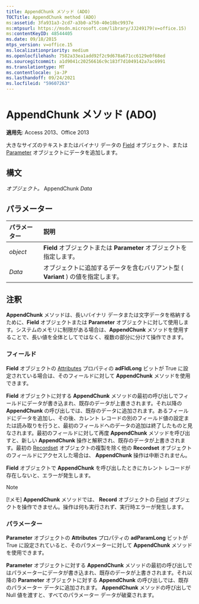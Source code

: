 ```yaml
---
title: AppendChunk メソッド (ADO)
TOCTitle: AppendChunk method (ADO)
ms:assetid: 3fa931a3-2cd7-a3b0-a750-40e18bc9937e
ms:mtpsurl: https://msdn.microsoft.com/library/JJ249179(v=office.15)
ms:contentKeyID: 48544405
ms.date: 09/18/2015
mtps_version: v=office.15
ms.localizationpriority: medium
ms.openlocfilehash: 7582a33ea1add92f2c9d678a671cc6129e0f68ed
ms.sourcegitcommit: a1d9041c20256616c9c183f7d1049142a7ac6991
ms.translationtype: MT
ms.contentlocale: ja-JP
ms.lasthandoff: 09/24/2021
ms.locfileid: "59607263"
---
```

# <a name="appendchunk-method-ado"></a>AppendChunk メソッド (ADO)

**適用先**: Access 2013、Office 2013

大きなサイズのテキストまたはバイナリ データの [Field](field-object-ado.md) オブジェクト、または [Parameter](parameter-object-ado.md) オブジェクトにデータを追加します。

## <a name="syntax"></a>構文

*オブジェクト。* AppendChunk *Data*

## <a name="parameters"></a>パラメーター

|パラメーター|説明|
|:--------|:----------|
|*object* |**Field** オブジェクトまたは **Parameter** オブジェクトを指定します。|
|*Data* |オブジェクトに追加するデータを含むバリアント型 ( **Variant** ) の値を指定します。|

## <a name="remarks"></a>注釈

**AppendChunk** メソッドは、長いバイナリ データまたは文字データを格納するために、**Field** オブジェクトまたは **Parameter** オブジェクトに対して使用します。システムのメモリに制限がある場合は、**AppendChunk** メソッドを使用することで、長い値を全体としてではなく、複数の部分に分けて操作できます。

### <a name="field"></a>フィールド

**Field** オブジェクトの [Attributes](attributes-property-ado.md) プロパティの **adFldLong** ビットが True に設定されている場合は、そのフィールドに対して **AppendChunk** メソッドを使用できます。

**Field** オブジェクトに対する **AppendChunk** メソッドの最初の呼び出しでフィールドにデータが書き込まれ、既存のデータが上書きされます。それ以降の **AppendChunk** の呼び出しでは、既存のデータに追加されます。あるフィールドにデータを追加し、その後、カレント レコードの別のフィールド値の設定または読み取りを行うと、最初のフィールドへのデータの追加は終了したものと見なされます。最初のフィールドに対して再度 **AppendChunk** メソッドを呼び出すと、新しい **AppendChunk** 操作と解釈され、既存のデータが上書きされます。最初の [Recordset](recordset-object-ado.md) オブジェクトの複製を除く他の **Recordset** オブジェクトのフィールドにアクセスした場合は、 **AppendChunk** 操作は中断されません。

**Field** オブジェクトで **AppendChunk** を呼び出したときにカレント レコードが存在しないと、エラーが発生します。

> [!NOTE]
> [!メモ] **AppendChunk** メソッドでは、 **Record** オブジェクトの [Field](record-object-ado.md) オブジェクトを操作できません。操作は何も実行されず、実行時エラーが発生します。

### <a name="parameters"></a>パラメーター

**Parameter** オブジェクトの **Attributes** プロパティの **adParamLong** ビットが True に設定されていると、そのパラメーターに対して **AppendChunk** メソッドを使用できます。

**Parameter** オブジェクトに対する **AppendChunk** メソッドの最初の呼び出しではパラメーターにデータが書き込まれ、既存のデータが上書きされます。それ以降の **Parameter** オブジェクトに対する **AppendChunk** の呼び出しでは、既存のパラメーター データに追加されます。 **AppendChunk** メソッドの呼び出しで Null 値を渡すと、すべてのパラメーター データが破棄されます。

